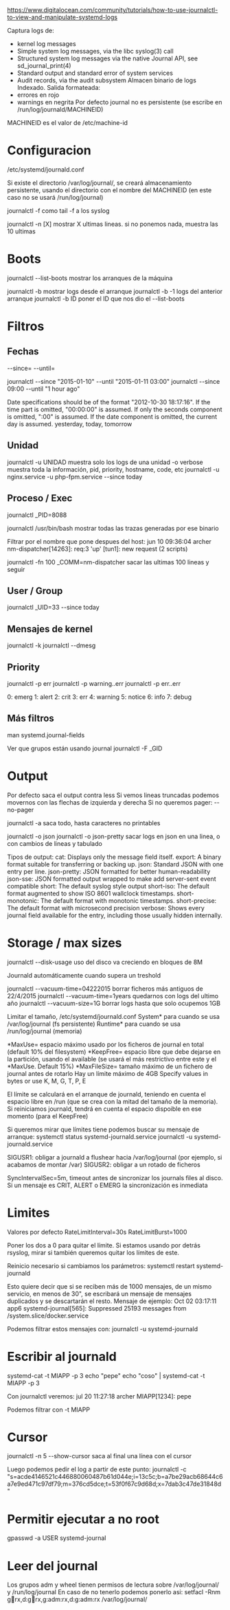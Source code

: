 https://www.digitalocean.com/community/tutorials/how-to-use-journalctl-to-view-and-manipulate-systemd-logs

Captura logs de:
 - kernel log messages
 - Simple system log messages, via the libc syslog(3) call
 - Structured system log messages via the native Journal API, see sd_journal_print(4)
 - Standard output and standard error of system services
 - Audit records, via the audit subsystem
Almacen binario de logs
Indexado.
Salida formateada:
  - errores en rojo
  - warnings en negrita
Por defecto journal no es persistente (se escribe en /run/log/journald/MACHINEID)

MACHINEID es el valor de /etc/machine-id


# Configuracion
/etc/systemd/journald.conf

Si existe el directorio /var/log/journal/, se creará almacenamiento persistente, usando el directorio con el nombre del MACHINEID (en este caso no se usará /run/log/journal)


journalctl -f
  como tail -f a los syslog

journalctl -n [X]
  mostrar X ultimas lineas.
  si no ponemos nada, muestra las 10 ultimas


# Boots
journalctl --list-boots
  mostrar los arranques de la máquina

journalctl -b
  mostrar logs desde el arranque
journalctl -b -1
  logs del anterior arranque
journalctl -b ID
  poner el ID que nos dio el --list-boots



# Filtros
## Fechas
--since=
--until=

journalctl --since "2015-01-10" --until "2015-01-11 03:00"
journalctl --since 09:00 --until "1 hour ago"

Date specifications should be of the format "2012-10-30 18:17:16".
If the time part is omitted, "00:00:00" is assumed.
If only the seconds component is omitted, ":00" is assumed.
If the date component is omitted, the current day is assumed.
yesterday, today, tomorrow

## Unidad
journalctl -u UNIDAD
  muestra solo los logs de una unidad
  -o verbose
    muestra toda la información, pid, priority, hostname, code, etc
journalctl -u nginx.service -u php-fpm.service --since today

## Proceso / Exec
journalctl _PID=8088

journalctl /usr/bin/bash
  mostrar todas las trazas generadas por ese binario

Filtrar por el nombre que pone despues del host:
jun 10 09:36:04 archer nm-dispatcher[14263]: req:3 'up' [tun1]: new request (2 scripts)

journalctl -fn 100 _COMM=nm-dispatcher
  sacar las ultimas 100 lineas y seguir


## User / Group
journalctl _UID=33 --since today

## Mensajes de kernel
journalctl -k
journalctl --dmesg

## Priority
journalctl -p err
journalctl -p warning..err
journalctl -p err..err

0: emerg
1: alert
2: crit
3: err
4: warning
5: notice
6: info
7: debug

## Más filtros
man systemd.journal-fields

Ver que grupos están usando journal
journalctl -F _GID



# Output
Por defecto saca el output contra less
  Si vemos lineas truncadas podemos movernos con las flechas de izquierda y derecha
  Si no queremos pager: --no-pager

journalctl -a
  saca todo, hasta caracteres no printables

journalctl -o json
journalctl -o json-pretty
  sacar logs en json en una linea, o con cambios de lineas y tabulado

Tipos de output:
cat: Displays only the message field itself.
export: A binary format suitable for transferring or backing up.
json: Standard JSON with one entry per line.
json-pretty: JSON formatted for better human-readability
json-sse: JSON formatted output wrapped to make add server-sent event compatible
short: The default syslog style output
short-iso: The default format augmented to show ISO 8601 wallclock timestamps.
short-monotonic: The default format with monotonic timestamps.
short-precise: The default format with microsecond precision
verbose: Shows every journal field available for the entry, including those usually hidden internally.


# Storage / max sizes
journalctl --disk-usage
  uso del disco
  va creciendo en bloques de 8M

Journald automáticamente cuando supera un treshold

journalctl --vacuum-time=04222015
  borrar ficheros más antiguos de 22/4/2015
journalctl --vacuum-time=1years
  quedarnos con logs del ultimo año
journalctl --vacuum-size=1G
  borrar logs hasta que solo ocupemos 1GB

Limitar el tamaño, /etc/systemd/journald.conf
System* para cuando se usa /var/log/journal (fs persistente)
Runtime* para cuando se usa /run/log/journal (memoria)

*MaxUse= espacio máximo usado por los ficheros de journal en total (default 10% del filesystem)
*KeepFree= espacio libre que debe dejarse en la partición, usando el available (se usará el más restrictivo entre este y el *MaxUse. Default 15%)
*MaxFileSize= tamaño máximo de un fichero de journal antes de rotarlo
Hay un límite máximo de 4GB
Specify values in bytes or use K, M, G, T, P, E

El límite se calculará en el arranque de journald, teniendo en cuenta el espacio libre en /run (que se crea con la mitad del tamaño de la memoria).
Si reiniciamos journald, tendrá en cuenta el espacio dispoible en ese momento (para el KeepFree)

Si queremos mirar que límites tiene podemos buscar su mensaje de arranque:
systemctl status systemd-journald.service
journalctl -u systemd-journald.service

SIGUSR1: obligar a journald a flushear hacia /var/log/journal (por ejemplo, si acabamos de montar /var)
SIGUSR2: obligar a un rotado de ficheros

SyncIntervalSec=5m, timeout antes de sincronizar los journals files al disco. Si un mensaje es CRIT, ALERT o EMERG la sincronización es inmediata



# Limites
Valores por defecto
RateLimitInterval=30s
RateLimitBurst=1000

Poner los dos a 0 para quitar el límite.
Si estamos usando por detrás rsyslog, mirar si también queremos quitar los límites de este.

Reinicio necesario si cambiamos los parámetros:
systemctl restart systemd-journald

Esto quiere decir que si se reciben más de 1000 mensajes, de un mismo servicio, en menos de 30", se escribará un mensaje de mensajes duplicados y se descartarán el resto.
Mensaje de ejemplo:
Oct 02 03:17:11 app6 systemd-journal[565]: Suppressed 25193 messages from /system.slice/docker.service

Podemos filtrar estos mensajes con:
journalctl -u systemd-journald


# Escribir al journald
systemd-cat -t MIAPP -p 3 echo "pepe"
echo "coso" | systemd-cat -t MIAPP -p 3

Con journalctl veremos:
jul 20 11:27:18 archer MIAPP[1234]: pepe

Podemos filtrar con -t MIAPP


# Cursor
journalctl -n 5 --show-cursor
  saca al final una línea con el cursor

Luego podemos pedir el log a partir de este punto:
journalctl -c "s=acde4146521c446880060487b61d044e;i=13c5c;b=a7be29acb68644c6a7e9ed471c97df79;m=376cd5dce;t=53f0f67c9d68d;x=7dab3c47de31848d"



# Permitir ejecutar a no root
gpasswd -a USER systemd-journal


# Leer del journal
Los grupos adm y wheel tienen permisos de lectura sobre /var/log/journal/ y /run/log/journal
En caso de no tenerlo podemos ponerlo asi:
  setfacl -Rnm g:wheel:rx,d:g:wheel:rx,g:adm:rx,d:g:adm:rx /var/log/journal/

